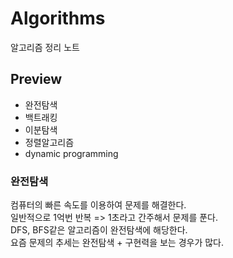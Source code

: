 # Algorithms
알고리즘 정리 노트

## Preview
- 완전탐색
- 백트래킹
- 이분탐색
- 정렬알고리즘
- dynamic programming

### 완전탐색
컴퓨터의 빠른 속도를 이용하여 문제를 해결한다.  
일반적으로 1억번 반복 => 1초라고 간주해서 문제를 푼다.  
DFS, BFS같은 알고리즘이 완전탐색에 해당한다.  
요즘 문제의 추세는 완전탐색 + 구현력을 보는 경우가 많다.  
